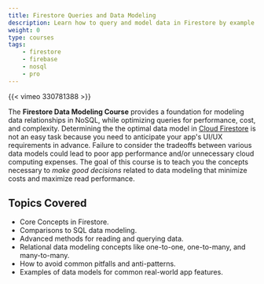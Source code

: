 ```yaml
---
title: Firestore Queries and Data Modeling
description: Learn how to query and model data in Firestore by example.
weight: 0
type: courses
tags: 
    - firestore
    - firebase
    - nosql
    - pro
---
```


{{< vimeo 330781388 >}}


The **Firestore Data Modeling Course** provides a foundation for modeling data relationships in NoSQL, while optimizing queries for performance, cost, and complexity. Determining the the optimal data model in [Cloud Firestore](https://firebase.google.com/docs/firestore/) is not an easy task because you need to anticipate your app's UI/UX requirements in advance. Failure to consider the tradeoffs between various data models could lead to poor app performance and/or unnecessary cloud computing expenses. The goal of this course is to teach you the concepts necessary to *make good decisions* related to data modeling that minimize costs and maximize read performance. 

## Topics Covered

- Core Concepts in Firestore.
- Comparisons to SQL data modeling. 
- Advanced methods for reading and querying data. 
- Relational data modeling concepts like one-to-one, one-to-many, and many-to-many. 
- How to avoid common pitfalls and anti-patterns.
- Examples of data models for common real-world app features.


